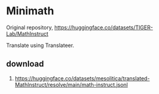 # Minimath

Original repository, https://huggingface.co/datasets/TIGER-Lab/MathInstruct

Translate using Translateer.

## download

1. https://huggingface.co/datasets/mesolitica/translated-MathInstruct/resolve/main/math-instruct.jsonl